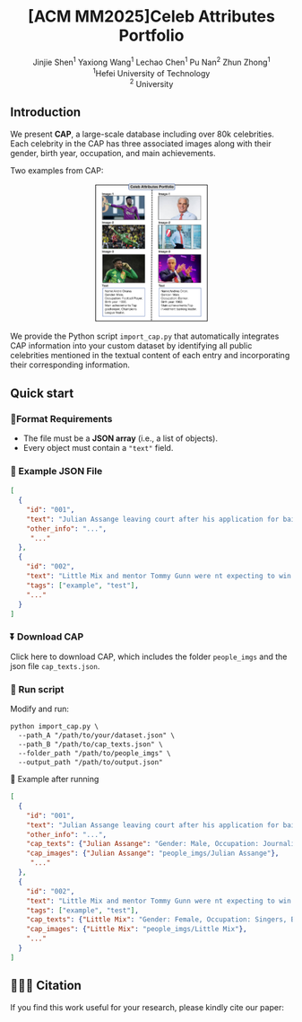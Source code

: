 <div align="center">

<h1>[ACM MM2025]Celeb Attributes Portfolio</h1>
  
<div>
  Jinjie Shen<sup>1</sup></a>
  Yaxiong Wang<sup>1</sup></a>
  Lechao Chen<sup>1</sup></a>
  Pu Nan<sup>2</sup></a>
  Zhun Zhong<sup>1</sup></a>
</div>

<div>
    <sup>1</sup>Hefei University of Technology
    <br>
    <sup>2</sup> University
</div>
</div>

## Introduction

We present <b>CAP</b>, a large-scale database including over 80k celebrities. Each celebrity in the CAP has three associated images along with their gender, birth year, occupation, and main achievements.

Two examples from CAP:

<div align="center">
<img src='./cap.png' width='40%'>
</div>

We provide the Python script `import_cap.py` that automatically integrates CAP information into your custom dataset by identifying all public celebrities mentioned in the textual content of each entry and incorporating their corresponding information.
## Quick start

### 🔧Format Requirements

- The file must be a **JSON array** (i.e., a list of objects).
- Every object must contain a `"text"` field.

### 📄 Example JSON File

```json
[
  {
    "id": "001",
    "text": "Julian Assange leaving court after his application for bail Journalists tweeted updates while the hearing was in progress",
    "other_info": "...",
     "..."
  },
  {
    "id": "002",
    "text": "Little Mix and mentor Tommy Gunn were nt expecting to win The X Factor",
    "tags": ["example", "test"],
    "..."
  }
]
```

### ⏬ Download CAP

Click here to download CAP, which includes the folder `people_imgs` and the json file `cap_texts.json`.

### 🚀 Run script

Modify and run:

```
python import_cap.py \
  --path_A "/path/to/your/dataset.json" \
  --path_B "/path/to/cap_texts.json" \
  --folder_path "/path/to/people_imgs" \
  --output_path "/path/to/output.json"
```

📄 Example after running

```json
[
  {
    "id": "001",
    "text": "Julian Assange leaving court after his application for bail Journalists tweeted updates while the hearing was in progress",
    "other_info": "...",
    "cap_texts": {"Julian Assange": "Gender: Male, Occupation: Journalist, Birth year: 1971, Main achievement: Founder of WikiLeaks."},
    "cap_images": {"Julian Assange": "people_imgs/Julian Assange"},
     "..."
  },
  {
    "id": "002",
    "text": "Little Mix and mentor Tommy Gunn were nt expecting to win The X Factor",
    "tags": ["example", "test"],
    "cap_texts": {"Little Mix": "Gender: Female, Occupation: Singers, Birth year: NONE, Main achievement: British girl group formed in 2011."},
    "cap_images": {"Little Mix": "people_imgs/Little Mix"},
    "..."
  }
]
```

## 🤗🤗🤗 Citation

If you find this work useful for your research, please kindly cite our paper:

